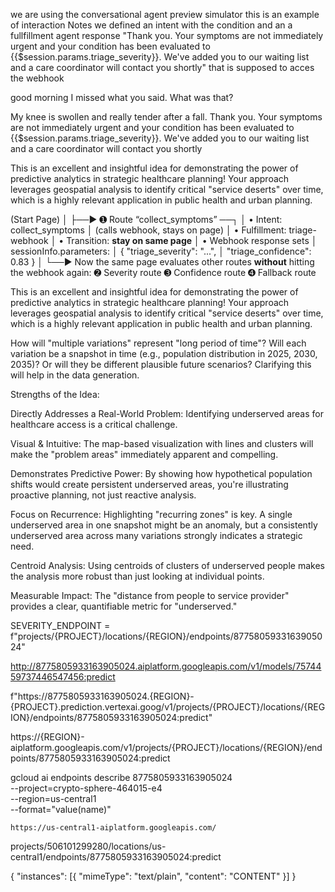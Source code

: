 we are using the conversational agent preview simulator this is an example of interaction
Notes we defined an intent with the condition and an a fullfillment agent response "Thank you. Your symptoms are not immediately urgent and your condition has been evaluated to {{$session.params.triage_severity}}. We've added you to our waiting list and a care coordinator will contact you shortly" that is supposed to acces the webhook 

good morning
I missed what you said. What was that?

My knee is swollen and really tender after a fall.
Thank you. Your symptoms are not immediately urgent and your condition has been evaluated to {{$session.params.triage_severity}}. We've added you to our waiting list and a care coordinator will contact you shortly

This is an excellent and insightful idea for demonstrating the power of predictive analytics in strategic healthcare planning! Your approach leverages geospatial analysis to identify critical "service deserts" over time, which is a highly relevant application in public health and urban planning.

(Start Page)
   │
   ├──► ➊ Route “collect_symptoms”  ──┐
   │      • Intent: collect_symptoms  │  (calls webhook, stays on page)
   │      • Fulfillment: triage-webhook
   │      • Transition: **stay on same page**
   │      • Webhook response sets
   │        sessionInfo.parameters:
   │        { "triage_severity": "...",
   │          "triage_confidence": 0.83 }
   │
   └──► Now the same page evaluates
           other routes **without**
           hitting the webhook again:
           ➋  Severity route
           ➌  Confidence route
           ➍  Fallback route


This is an excellent and insightful idea for demonstrating the power of predictive analytics in strategic healthcare planning! Your approach leverages geospatial analysis to identify critical "service deserts" over time, which is a highly relevant application in public health and urban planning.

How will "multiple variations" represent "long period of time"? Will each variation be a snapshot in time (e.g., population distribution in 2025, 2030, 2035)? Or will they be different plausible future scenarios? Clarifying this will help in the data generation.


Strengths of the Idea:

Directly Addresses a Real-World Problem: Identifying underserved areas for healthcare access is a critical challenge.

Visual & Intuitive: The map-based visualization with lines and clusters will make the "problem areas" immediately apparent and compelling.

Demonstrates Predictive Power: By showing how hypothetical population shifts would create persistent underserved areas, you're illustrating proactive planning, not just reactive analysis.

Focus on Recurrence: Highlighting "recurring zones" is key. A single underserved area in one snapshot might be an anomaly, but a consistently underserved area across many variations strongly indicates a strategic need.

Centroid Analysis: Using centroids of clusters of underserved people makes the analysis more robust than just looking at individual points.

Measurable Impact: The "distance from people to service provider" provides a clear, quantifiable metric for "underserved."











SEVERITY_ENDPOINT = f"projects/{PROJECT}/locations/{REGION}/endpoints/8775805933163905024"

http://8775805933163905024.aiplatform.googleapis.com/v1/models/7574459737446547456:predict


f"https://8775805933163905024.{REGION}-{PROJECT}.prediction.vertexai.goog/v1/projects/{PROJECT}/locations/{REGION}/endpoints/8775805933163905024:predict"


https://{REGION}-aiplatform.googleapis.com/v1/projects/{PROJECT}/locations/{REGION}/endpoints/8775805933163905024:predict

gcloud ai endpoints describe 8775805933163905024 \
    --project=crypto-sphere-464015-e4 \
    --region=us-central1 \
    --format="value(name)"

    https://us-central1-aiplatform.googleapis.com/
projects/506101299280/locations/us-central1/endpoints/8775805933163905024:predict

{
  "instances": [{
    "mimeType": "text/plain",
    "content": "CONTENT"
  }]
}